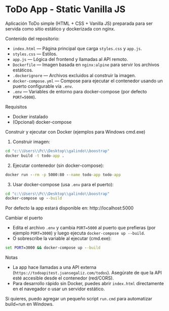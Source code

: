 # ToDo App - Static Vanilla JS

Aplicación ToDo simple (HTML + CSS + Vanilla JS) preparada para ser servida como sitio estático y dockerizada con nginx.

Contenido del repositorio:

- `index.html` — Página principal que carga `styles.css` y `app.js`.
- `styles.css` — Estilos.
- `app.js` — Lógica del frontend y llamadas al API remoto.
- `Dockerfile` — Imagen basada en `nginx:alpine` para servir los archivos estáticos.
- `.dockerignore` — Archivos excluidos al construir la imagen.
- `docker-compose.yml` — Compose para ejecutar el contenedor usando un puerto configurable vía `.env`.
- `.env` — Variables de entorno para docker-compose (por defecto `PORT=5000`).

Requisitos

- Docker instalado
- (Opcional) docker-compose

Construir y ejecutar con Docker (ejemplos para Windows cmd.exe)

1) Construir imagen:

```cmd
cd "c:\\Users\\Pc\\Desktop\\galindo\\boostrap"
docker build -t todo-app .
```

2) Ejecutar contenedor (sin docker-compose):

```cmd
docker run --rm -p 5000:80 --name todo-app todo-app
```

3) Usar docker-compose (usa `.env` para el puerto):

```cmd
cd "c:\\Users\\Pc\\Desktop\\galindo\\boostrap"
docker-compose up --build
```

Por defecto la app estará disponible en: http://localhost:5000

Cambiar el puerto

- Edita el archivo `.env` y cambia `PORT=5000` al puerto que prefieras (por ejemplo `PORT=3000`) y luego ejecuta `docker-compose up --build`.
- O sobrescribe la variable al ejecutar (cmd.exe):

```cmd
set PORT=3000 && docker-compose up --build
```

Notas

- La app hace llamadas a una API externa (`https://todoapitest.juansegaliz.com/todos`). Asegúrate de que la API esté accesible desde el contenedor (red/CORS).
- Para desarrollo rápido sin Docker, puedes abrir `index.html` directamente en el navegador o usar un servidor estático.

Si quieres, puedo agregar un pequeño script `run.cmd` para automatizar build+run en Windows.
